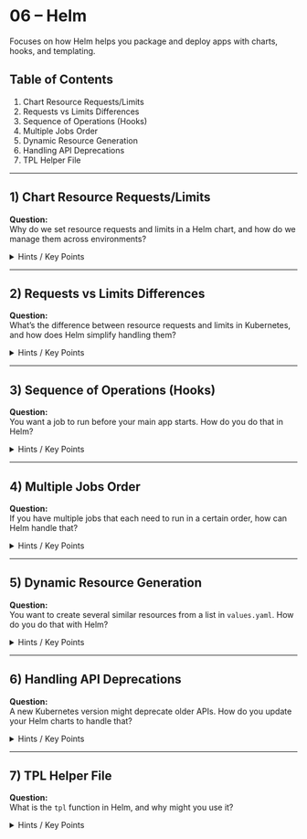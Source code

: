 # 06 – Helm

Focuses on how Helm helps you package and deploy apps with charts, hooks, and templating.

## Table of Contents
1. Chart Resource Requests/Limits
2. Requests vs Limits Differences
3. Sequence of Operations (Hooks)
4. Multiple Jobs Order
5. Dynamic Resource Generation
6. Handling API Deprecations
7. TPL Helper File

---

## 1) Chart Resource Requests/Limits
**Question:**  
Why do we set resource requests and limits in a Helm chart, and how do we manage them across environments?

<details>
  <summary>Hints / Key Points</summary>

  - Ensures pods have the resources they need, and prevents them from hogging CPU/memory.  
  - Helm’s `values.yaml` can set different requests/limits for dev vs prod.  
  - This helps with cost control and cluster stability.
</details>

---

## 2) Requests vs Limits Differences
**Question:**  
What’s the difference between resource requests and limits in Kubernetes, and how does Helm simplify handling them?

<details>
  <summary>Hints / Key Points</summary>

  - **Requests**: guaranteed resources the container is scheduled with.  
  - **Limits**: the maximum resources a container can use.  
  - Helm: can store these values in `values.yaml` and apply them automatically.
</details>

---

## 3) Sequence of Operations (Hooks)
**Question:**  
You want a job to run before your main app starts. How do you do that in Helm?

<details>
  <summary>Hints / Key Points</summary>

  - Use **Helm hooks** (like `pre-install`) on that job.  
  - The job runs first, and only when it’s done do we proceed to install the app.  
  - Hooks can also run after install if needed.
</details>

---

## 4) Multiple Jobs Order
**Question:**  
If you have multiple jobs that each need to run in a certain order, how can Helm handle that?

<details>
  <summary>Hints / Key Points</summary>

  - You can assign **weights** to hooks (lower weight runs first).  
  - Or run them in a single job that goes step by step.  
  - If they’re really separate, you might split them into subcharts.
</details>

---

## 5) Dynamic Resource Generation
**Question:**  
You want to create several similar resources from a list in `values.yaml`. How do you do that with Helm?

<details>
  <summary>Hints / Key Points</summary>

  - Use a `range` in your template: `{{- range .Values.myItems }}`.  
  - Each item in the list can generate its own resource.  
  - Keep repeated code in `_helpers.tpl` for a cleaner chart.
</details>

---

## 6) Handling API Deprecations
**Question:**  
A new Kubernetes version might deprecate older APIs. How do you update your Helm charts to handle that?

<details>
  <summary>Hints / Key Points</summary>

  - Replace old API versions in your templates (e.g. `extensions/v1beta1` → `apps/v1`).  
  - Tools like **pluto** can scan for deprecated manifests.  
  - Always test in a staging cluster before upgrading production.
</details>

---

## 7) TPL Helper File
**Question:**  
What is the `tpl` function in Helm, and why might you use it?

<details>
  <summary>Hints / Key Points</summary>

  - `tpl` lets you treat a string as a Helm template during rendering.  
  - Useful if you have user-provided or nested templates in your values.  
  - You can store partial templates in `_helpers.tpl` and call them with `tpl`.
</details>
